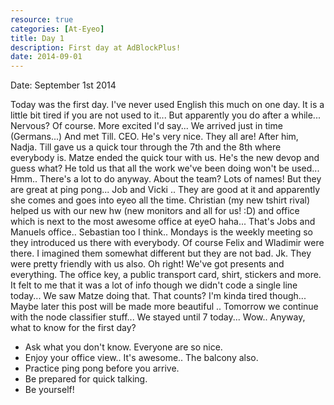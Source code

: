 ```yaml
---
resource: true
categories: [At-Eyeo]
title: Day 1
description: First day at AdBlockPlus!
date: 2014-09-01
---
```


Date: September 1st 2014

Today was the first day.
I've never used English this much on one day. It is a little bit tired if you are not used to it... But apparently you do after a while...
Nervous? Of course. More excited I'd say... We arrived just in time (Germans...) And met Till. CEO. He's very nice. They all are! After him, Nadja. Till gave us a quick tour through the 7th and the 8th where everybody is. Matze ended the quick tour with us. He's the new devop and guess what? He told us that all the work we've been doing won't be used... Hmm.. There's a lot to do anyway. About the team? Lots of names! But they are great at ping pong... Job and Vicki .. They are good at it and apparently she comes and goes into eyeo all the time.
Christian (my new tshirt rival) helped us with our new hw (new monitors and all for us! :D) and office which is next to the most awesome office at eyeO haha... That's Jobs and Manuels office.. Sebastian too I think..
Mondays is the weekly meeting so they introduced us there with everybody.
Of course Felix and Wladimir were there. I imagined them somewhat different but they are not bad. Jk. They were pretty friendly with us also. Oh right! We've got presents and everything. The office key, a public transport card, shirt, stickers and more.
It felt to me that it was a lot of info though we didn't code a single line today... We saw Matze doing that. That counts? I'm kinda tired though...
Maybe later this post will be made more beautiful
.. Tomorrow we continue with the node classifier stuff...
We stayed until 7 today... Wow.. Anyway, what to know for the first day?

  - Ask what you don't know. Everyone are so nice.
  - Enjoy your office view.. It's awesome.. The balcony also.
  - Practice ping pong before you arrive.
  - Be prepared for quick talking.
  - Be yourself!
